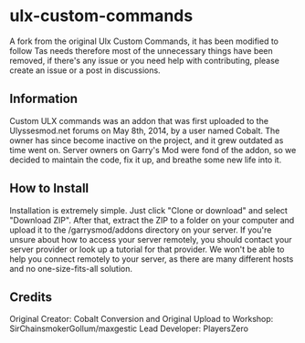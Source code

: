 # ulx-custom-commands
A fork from the original Ulx Custom Commands, it has been modified to follow Tas needs therefore most of the unnecessary things have been removed, if there's any issue or you need help with contributing, please create an issue or a post in discussions.
## Information
Custom ULX commands was an addon that was first uploaded to the Ulyssesmod.net forums on May 8th, 2014, by a user named Cobalt. The owner has since become inactive on the project, and it grew outdated as time went on. Server owners on Garry's Mod were fond of the addon, so we decided to maintain the code, fix it up, and breathe some new life into it.

## How to Install
Installation is extremely simple. Just click "Clone or download" and select "Download ZIP". After that, extract the ZIP to a folder on your computer and upload it to the /garrysmod/addons directory on your server.
If you're unsure about how to access your server remotely, you should contact your server provider or look up a tutorial for that provider. We won't be able to help you connect remotely to your server, as there are many different hosts and no one-size-fits-all solution.

## Credits
Original Creator: Cobalt
Conversion and Original Upload to Workshop: SirChainsmokerGollum/maxgestic
Lead Developer: PlayersZero

